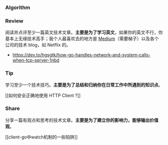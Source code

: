 ### Algorithm




### Review

阅读并点评至少一篇英文技术文章。**主要是为了学习英文**，如果你的英文不行，你基本上无缘技术高手；我个人最喜欢去的地方是 [Medium](https://medium.com/)（需要梯子）以及各个公司的技术 blog，如 Netflix 的。

- https://dev.to/hgsgtk/how-go-handles-network-and-system-calls-when-tcp-server-1nbd

### Tip

学习至少一个技术技巧。**主要是为了总结和归纳你在日常工作中所遇到的知识点**。

[[如何安全正确地使用 HTTP Client ?]]
### Share

分享一篇有观点和思考的技术文章。**主要是为了建立你的影响力，能够输出价值观**。

[[client-go中watch机制的一些陷阱]]
